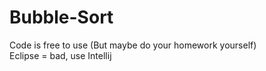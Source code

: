 # Bubble-Sort
Code is free to use (But maybe do your homework yourself) \
Eclipse = bad, use Intellij
